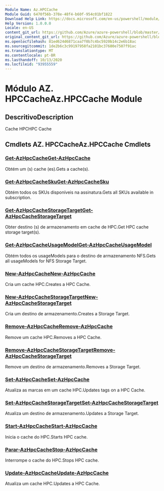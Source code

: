 ```yaml
---
Module Name: Az.HPCCache
Module Guid: 6470f56b-378e-48f4-b60f-954c01bf1822
Download Help Link: https://docs.microsoft.com/en-us/powershell/module/az.hpccache
Help Version: 1.0.0.0
Locale: en-US
content_git_url: https://github.com/Azure/azure-powershell/blob/master/src/HPCCache/HPCCache/help/Az.HPCCache.md
original_content_git_url: https://github.com/Azure/azure-powershell/blob/master/src/HPCCache/HPCCache/help/Az.HPCCache.md
ms.openlocfilehash: 81ed624d6871caa7f0b7c4bc5920b14c2e6b18ac
ms.sourcegitcommit: 1de2b6c3c99197958fa2101bc37680e7507f91ac
ms.translationtype: MT
ms.contentlocale: pt-BR
ms.lasthandoff: 10/13/2020
ms.locfileid: "93955559"
---
```

# <span data-ttu-id="3935b-101">Módulo AZ. HPCCache</span><span class="sxs-lookup"><span data-stu-id="3935b-101">Az.HPCCache Module</span></span>
## <span data-ttu-id="3935b-102">Descritivo</span><span class="sxs-lookup"><span data-stu-id="3935b-102">Description</span></span>
<span data-ttu-id="3935b-103">Cache HPC</span><span class="sxs-lookup"><span data-stu-id="3935b-103">HPC Cache</span></span>

## <span data-ttu-id="3935b-104">Cmdlets AZ. HPCCache</span><span class="sxs-lookup"><span data-stu-id="3935b-104">Az.HPCCache Cmdlets</span></span>
### [<span data-ttu-id="3935b-105">Get-AzHpcCache</span><span class="sxs-lookup"><span data-stu-id="3935b-105">Get-AzHpcCache</span></span>](Get-AzHpcCache.md)
<span data-ttu-id="3935b-106">Obtém um (s) cache (es).</span><span class="sxs-lookup"><span data-stu-id="3935b-106">Gets a cache(s).</span></span>

### [<span data-ttu-id="3935b-107">Get-AzHpcCacheSku</span><span class="sxs-lookup"><span data-stu-id="3935b-107">Get-AzHpcCacheSku</span></span>](Get-AzHpcCacheSku.md)
<span data-ttu-id="3935b-108">Obtém todos os SKUs disponíveis na assinatura.</span><span class="sxs-lookup"><span data-stu-id="3935b-108">Gets all SKUs available in subscription.</span></span>

### [<span data-ttu-id="3935b-109">Get-AzHpcCacheStorageTarget</span><span class="sxs-lookup"><span data-stu-id="3935b-109">Get-AzHpcCacheStorageTarget</span></span>](Get-AzHpcCacheStorageTarget.md)
<span data-ttu-id="3935b-110">Obter destino (s) de armazenamento em cache de HPC.</span><span class="sxs-lookup"><span data-stu-id="3935b-110">Get HPC cache storage target(s).</span></span>

### [<span data-ttu-id="3935b-111">Get-AzHpcCacheUsageModel</span><span class="sxs-lookup"><span data-stu-id="3935b-111">Get-AzHpcCacheUsageModel</span></span>](Get-AzHpcCacheUsageModel.md)
<span data-ttu-id="3935b-112">Obtém todos os usageModels para o destino de armazenamento NFS.</span><span class="sxs-lookup"><span data-stu-id="3935b-112">Gets all usageModels for NFS Storage Target.</span></span>

### [<span data-ttu-id="3935b-113">New-AzHpcCache</span><span class="sxs-lookup"><span data-stu-id="3935b-113">New-AzHpcCache</span></span>](New-AzHpcCache.md)
<span data-ttu-id="3935b-114">Cria um cache HPC.</span><span class="sxs-lookup"><span data-stu-id="3935b-114">Creates a HPC Cache.</span></span>

### [<span data-ttu-id="3935b-115">New-AzHpcCacheStorageTarget</span><span class="sxs-lookup"><span data-stu-id="3935b-115">New-AzHpcCacheStorageTarget</span></span>](New-AzHpcCacheStorageTarget.md)
<span data-ttu-id="3935b-116">Cria um destino de armazenamento.</span><span class="sxs-lookup"><span data-stu-id="3935b-116">Creates a Storage Target.</span></span>

### [<span data-ttu-id="3935b-117">Remove-AzHpcCache</span><span class="sxs-lookup"><span data-stu-id="3935b-117">Remove-AzHpcCache</span></span>](Remove-AzHpcCache.md)
<span data-ttu-id="3935b-118">Remove um cache HPC.</span><span class="sxs-lookup"><span data-stu-id="3935b-118">Removes a HPC Cache.</span></span>

### [<span data-ttu-id="3935b-119">Remove-AzHpcCacheStorageTarget</span><span class="sxs-lookup"><span data-stu-id="3935b-119">Remove-AzHpcCacheStorageTarget</span></span>](Remove-AzHpcCacheStorageTarget.md)
<span data-ttu-id="3935b-120">Remove um destino de armazenamento.</span><span class="sxs-lookup"><span data-stu-id="3935b-120">Removes a Storage Target.</span></span>

### [<span data-ttu-id="3935b-121">Set-AzHpcCache</span><span class="sxs-lookup"><span data-stu-id="3935b-121">Set-AzHpcCache</span></span>](Set-AzHpcCache.md)
<span data-ttu-id="3935b-122">Atualiza as marcas em um cache HPC.</span><span class="sxs-lookup"><span data-stu-id="3935b-122">Updates tags on a HPC Cache.</span></span>

### [<span data-ttu-id="3935b-123">Set-AzHpcCacheStorageTarget</span><span class="sxs-lookup"><span data-stu-id="3935b-123">Set-AzHpcCacheStorageTarget</span></span>](Set-AzHpcCacheStorageTarget.md)
<span data-ttu-id="3935b-124">Atualiza um destino de armazenamento.</span><span class="sxs-lookup"><span data-stu-id="3935b-124">Updates a Storage Target.</span></span>

### [<span data-ttu-id="3935b-125">Start-AzHpcCache</span><span class="sxs-lookup"><span data-stu-id="3935b-125">Start-AzHpcCache</span></span>](Start-AzHpcCache.md)
<span data-ttu-id="3935b-126">Inicia o cache do HPC.</span><span class="sxs-lookup"><span data-stu-id="3935b-126">Starts HPC cache.</span></span>

### [<span data-ttu-id="3935b-127">Parar-AzHpcCache</span><span class="sxs-lookup"><span data-stu-id="3935b-127">Stop-AzHpcCache</span></span>](Stop-AzHpcCache.md)
<span data-ttu-id="3935b-128">Interrompe o cache do HPC.</span><span class="sxs-lookup"><span data-stu-id="3935b-128">Stops HPC cache.</span></span>

### [<span data-ttu-id="3935b-129">Update-AzHpcCache</span><span class="sxs-lookup"><span data-stu-id="3935b-129">Update-AzHpcCache</span></span>](Update-AzHpcCache.md)
<span data-ttu-id="3935b-130">Atualiza um cache HPC.</span><span class="sxs-lookup"><span data-stu-id="3935b-130">Updates a HPC Cache.</span></span>

